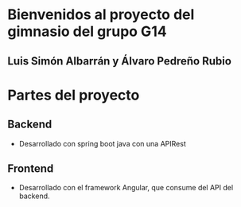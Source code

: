 # Bienvenidos al proyecto del gimnasio del grupo G14
## Luis Simón Albarrán y Álvaro Pedreño Rubio

# Partes del proyecto
## Backend
- Desarrollado con spring boot java con una APIRest

## Frontend
- Desarrollado con el framework Angular, que consume del API del backend.
